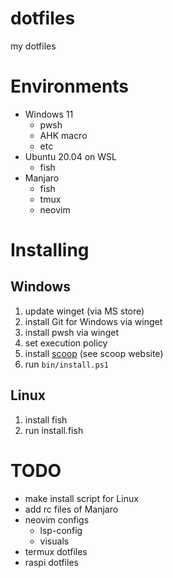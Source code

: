 # dotfiles
my dotfiles

# Environments
- Windows 11
  - pwsh
  - AHK macro
  - etc
- Ubuntu 20.04 on WSL
  - fish
- Manjaro
  - fish
  - tmux
  - neovim

# Installing
## Windows
1. update winget (via MS store)
2. install Git for Windows via winget
3. install pwsh via winget
4. set execution policy
5. install [scoop](https://scoop.sh/) (see scoop website)
6. run `bin/install.ps1`

## Linux
1. install fish
2. run install.fish

# TODO
- make install script for Linux
- add rc files of Manjaro
- neovim configs
  - lsp-config
  - visuals
- termux dotfiles
- raspi dotfiles

